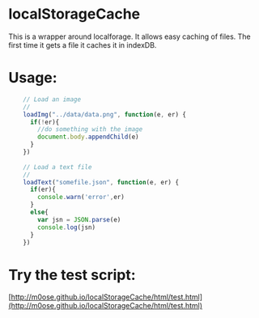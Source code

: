 localStorageCache
=================

This is a wrapper around localforage. It allows easy caching of files. The first time it gets a file it caches it in indexDB.

Usage:
===============
```javascript
    // Load an image
    //
    loadImg("../data/data.png", function(e, er) {
      if(!er){
        //do something with the image
        document.body.appendChild(e)
      }
    })
    
    // Load a text file
    //
    loadText("somefile.json", function(e, er) {
      if(er){
        console.warn('error',er)
      }
      else{
        var jsn = JSON.parse(e)
        console.log(jsn)
      }
    })

```

Try the test script:
====================
[http://m0ose.github.io/localStorageCache/html/test.html](http://m0ose.github.io/localStorageCache/html/test.html)


